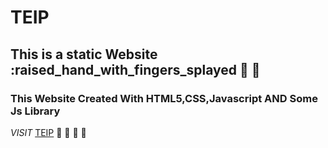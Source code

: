# TEIP 
## This is a static Website :raised_hand_with_fingers_splayed :partying_face: :cold_face:
### This Website Created With HTML5,CSS,Javascript AND Some Js Library
*VISIT* [TEIP](https://teilf-552.netlify.app/) :cowboy_hat_face: :cowboy_hat_face: :cowboy_hat_face: :cowboy_hat_face:


